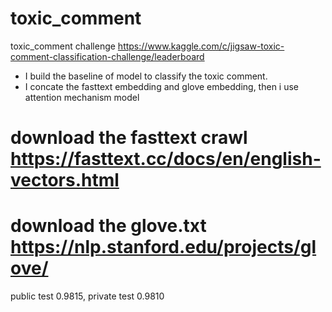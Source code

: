 # toxic_comment
toxic_comment challenge https://www.kaggle.com/c/jigsaw-toxic-comment-classification-challenge/leaderboard 
- I build the baseline of model to classify the toxic comment. 
- I concate the fasttext embedding and glove embedding, then i use attention mechanism model 
# download the fasttext crawl https://fasttext.cc/docs/en/english-vectors.html
# download the glove.txt https://nlp.stanford.edu/projects/glove/
public test 0.9815, private test 0.9810
